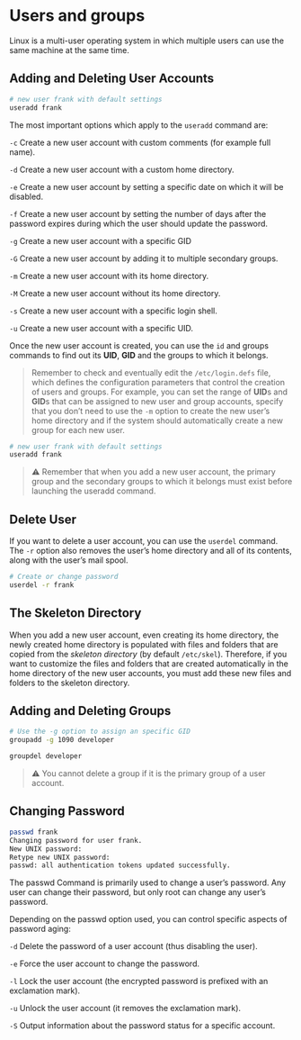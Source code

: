 # Users and groups

Linux is a multi-user operating system in which multiple users can use the same machine at the same time.

## Adding and Deleting User Accounts

```sh
# new user frank with default settings
useradd frank
```

The most important options which apply to the `useradd` command are:

`-c`
Create a new user account with custom comments (for example full name).

`-d`
Create a new user account with a custom home directory.

`-e`
Create a new user account by setting a specific date on which it will be disabled.

`-f`
Create a new user account by setting the number of days after the password expires during which the user should update the password.

`-g`
Create a new user account with a specific GID

`-G`
Create a new user account by adding it to multiple secondary groups.

`-m`
Create a new user account with its home directory.

`-M`
Create a new user account without its home directory.

`-s`
Create a new user account with a specific login shell.

`-u`
Create a new user account with a specific UID.

Once the new user account is created, you can use the `id` and groups commands to find out its **UID**, **GID** and the groups to which it belongs.

>Remember to check and eventually edit the `/etc/login.defs` file, which defines the configuration parameters that control the creation of users and groups. For example, you can set the range of **UID**s and **GID**s that can be assigned to new user and group accounts, specify that you don’t need to use the `-m` option to create the new user’s home directory and if the system should automatically create a new group for each new user.

```sh
# new user frank with default settings
useradd frank
```

>⚠ Remember that when you add a new user account, the primary group and the secondary groups to which it belongs must exist before launching the useradd command. 

## Delete User

If you want to delete a user account, you can use the `userdel` command. The `-r` option also removes the user’s home directory and all of its contents, along with the user’s mail spool. 

```sh
# Create or change password
userdel -r frank
```

## The Skeleton Directory

When you add a new user account, even creating its home directory, the newly created home directory is populated with files and folders that are copied from the *skeleton directory* (by default `/etc/skel`). Therefore, if you want to customize the files and folders that are created automatically in the home directory of the new user accounts, you must add these new files and folders to the skeleton directory.

## Adding and Deleting Groups

```sh
# Use the -g option to assign an specific GID
groupadd -g 1090 developer

groupdel developer
```

>⚠ You cannot delete a group if it is the primary group of a user account.

## Changing Password

```sh
passwd frank
Changing password for user frank.
New UNIX password:
Retype new UNIX password:
passwd: all authentication tokens updated successfully.
```

The passwd Command is primarily used to change a user’s password. Any user can change their password, but only root can change any user’s password.

Depending on the passwd option used, you can control specific aspects of password aging:

`-d`
Delete the password of a user account (thus disabling the user).

`-e`
Force the user account to change the password.

`-l`
Lock the user account (the encrypted password is prefixed with an exclamation mark).

`-u`
Unlock the user account (it removes the exclamation mark).

`-S`
Output information about the password status for a specific account.
